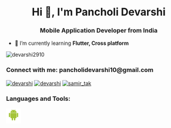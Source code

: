 <h1 align="center">Hi 👋, I'm Pancholi Devarshi</h1>
<h3 align="center">Mobile Application Developer from India</h3>

- 🌱 I’m currently learning **Flutter, Cross platform**

<p align="left"> <img src="https://komarev.com/ghpvc/?username=devarshi2910&label=Profile%20views&color=0e75b6&style=flat" alt="devarshi2910" /> </p>




<h3 align="left">Connect with me: pancholidevarshi10@gmail.com</h3>
<p align="left">
<a href="https://www.linkedin.com/in/pancholi-devarshi-0807651a9/" target="blank"><img align="center" src="https://raw.githubusercontent.com/rahuldkjain/github-profile-readme-generator/master/src/images/icons/Social/linked-in-alt.svg" alt="devarshi" height="30" width="40" /></a>
<a href="https://stackoverflow.com/users/17976851/pancholi-devarshi" target="blank"><img align="center" src="https://raw.githubusercontent.com/rahuldkjain/github-profile-readme-generator/master/src/images/icons/Social/stack-overflow.svg" alt="devarshi" height="30" width="40" /></a>
<a href="https://www.instagram.com/pancholi_devarshi_29/" target="blank"><img align="center" src="https://raw.githubusercontent.com/rahuldkjain/github-profile-readme-generator/master/src/images/icons/Social/instagram.svg" alt="samir_tak" height="30" width="40" /></a>
</p>
<h3 align="left">Languages and Tools:</h3>
<p align="left"> <a href="https://developer.android.com" target="_blank" rel="noreferrer"> <img src="https://raw.githubusercontent.com/devicons/devicon/master/icons/android/android-original-wordmark.svg" alt="android" width="40" height="40"/> </a> </p>

